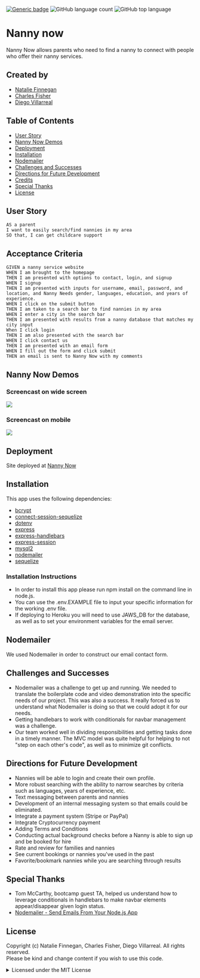[![Generic badge](https://img.shields.io/badge/license-MIT-<COLOR>.svg)](#license)
![GitHub language count](https://img.shields.io/github/languages/count/cdfishe1/nanny-now)
![GitHub top language](https://img.shields.io/github/languages/top/cdfishe1/nanny-now)

# Nanny now

Nanny Now allows parents who need to find a nanny to connect with people who offer their nanny services.

## Created by

- [Natalie Finnegan](https://github.com/nfinnegan)
- [Charles Fisher](https://github.com/cdfishe1)
- [Diego Villarreal](https://github.com/diego773)

## Table of Contents

- [User Story](#user-story)
- [Nanny Now Demos](#show-match-demos)
- [Deployment](#deployment)
- [Installation](#installation)
- [Nodemailer](#nodemailer)
- [Challenges and Successes](#challenges-and-successes)
- [Directions for Future Development](#directions-for-future-development)
- [Credits](#credits)
- [Special Thanks](#special-thanks)
- [License](#license)

## User Story

```
AS a parent
I want to easily search/find nannies in my area
SO that, I can get childcare support

```

## Acceptance Criteria

```
GIVEN a nanny service website
WHEN I am brought to the homepage
THEN I am presented with options to contact, login, and signup
WHEN I signup
THEN I am presented with inputs for username, email, password, and location, and Nanny Needs gender, languages, education, and years of experience.
WHEN I click on the submit button
THEN I am taken to a search bar to find nannies in my area
WHEN I enter a city in the search bar
THEN I am presented with results from a nanny database that matches my city input
When I click login
THEN I am also presented with the search bar
WHEN I click contact us
THEN I am presented with an email form
WHEN I fill out the form and click submit
THEN an email is sent to Nanny Now with my comments
```

## Nanny Now Demos

### Screencast on wide screen

<img src="./public/assets/nannynow.gif">

### Screencast on mobile

<img src="./public/assets/nanny-mobile.gif">

## Deployment

Site deployed at [Nanny Now](https://murmuring-stream-65661.herokuapp.com/)

## Installation

This app uses the following dependencies:

- [bcrypt](https://www.npmjs.com/package/bcrypt)
- [connect-session-sequelize](https://www.npmjs.com/package/connect-session-sequelize)
- [dotenv](https://www.npmjs.com/package/dotenv)
- [express](https://www.npmjs.com/package/express)
- [express-handlebars](https://www.npmjs.com/package/express-handlebars)
- [express-session](https://www.npmjs.com/package/express-session)
- [mysql2](https://www.npmjs.com/package/mysql2)
- [nodemailer](https://www.npmjs.com/package/nodemailer)
- [sequelize](https://www.npmjs.com/package/sequelize)

### Installation Instructions

- In order to install this app please run npm install on the command line in node.js.
- You can use the .env.EXAMPLE file to input your specific information for the working .env file.
- If deploying to Heroku you will need to use JAWS_DB for the database, as well as to set your environment variables for the email server.

## Nodemailer

We used Nodemailer in order to construct our email contact form.

## Challenges and Successes

- Nodemailer was a challenge to get up and running. We needed to translate the boilerplate code and video demonstration into the specific needs of our project. This was also a success. It really forced us to understand what Nodemailer is doing so that we could adopt it for our needs.
- Getting handlebars to work with conditionals for navbar management was a challenge.
- Our team worked well in dividing responsibilities and getting tasks done in a timely manner. The MVC model was quite helpful for helping to not "step on each other's code", as well as to minimize git conflicts.

## Directions for Future Development

- Nannies will be able to login and create their own profile.
- More robust searching with the ability to narrow searches by criteria such as languages, years of experience, etc.
- Text messaging between parents and nannies
- Development of an internal messaging system so that emails could be eliminated.
- Integrate a payment system (Stripe or PayPal)
- Integrate Cryptocurrency payment
- Adding Terms and Conditions
- Conducting actual background checks before a Nanny is able to sign up and be booked for hire
- Rate and review for families and nannies
- See current bookings or nannies you've used in the past
- Favorite/bookmark nannies while you are searching through results

## Special Thanks

- Tom McCarthy, bootcamp guest TA, helped us understand how to leverage conditionals in handlebars to make navbar elements appear/disappear given login status.
- [Nodemailer - Send Emails From Your Node.js App](https://www.youtube.com/watch?v=nF9g1825mwk)

## License

Copyright (c) Natalie Finnegan, Charles Fisher, Diego Villarreal. All rights reserved.<br>
Please be kind and change content if you wish to use this code.

<details><summary>Licensed under the MIT License</summary>

Copyright (c) 2021 - present | Charles Fisher, Natalie Finnegan, Diego Villarreal

<blockquote>
Permission is hereby granted, free of charge, to any person obtaining a copy
of this software and associated documentation files (the "Software"), to deal
in the Software without restriction, including without limitation the rights
to use, copy, modify, merge, publish, distribute, sublicense, and/or sell
copies of the Software, and to permit persons to whom the Software is
furnished to do so, subject to the following conditions:

The above copyright notice and this permission notice shall be included in all
copies or substantial portions of the Software.

THE SOFTWARE IS PROVIDED "AS IS", WITHOUT WARRANTY OF ANY KIND, EXPRESS OR
IMPLIED, INCLUDING BUT NOT LIMITED TO THE WARRANTIES OF MERCHANTABILITY,
FITNESS FOR A PARTICULAR PURPOSE AND NONINFRINGEMENT. IN NO EVENT SHALL THE
AUTHORS OR COPYRIGHT HOLDERS BE LIABLE FOR ANY CLAIM, DAMAGES OR OTHER
LIABILITY, WHETHER IN AN ACTION OF CONTRACT, TORT OR OTHERWISE, ARISING FROM,
OUT OF OR IN CONNECTION WITH THE SOFTWARE OR THE USE OR OTHER DEALINGS IN THE
SOFTWARE.

</blockquote>
</details>
